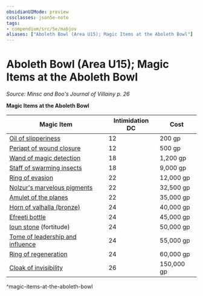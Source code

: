 ```yaml
---
obsidianUIMode: preview
cssclasses: json5e-note
tags:
- compendium/src/5e/mabjov
aliases: ["Aboleth Bowl (Area U15); Magic Items at the Aboleth Bowl"]
---
```

# Aboleth Bowl (Area U15); Magic Items at the Aboleth Bowl
*Source: Minsc and Boo's Journal of Villainy p. 26* 

**Magic Items at the Aboleth Bowl**

| Magic Item | Intimidation DC | Cost |
|------------|-----------------|------|
| [Oil of slipperiness](Mechanics/items/oil-of-slipperiness.md) | 12 | 200 gp |
| [Periapt of wound closure](Mechanics/items/periapt-of-wound-closure.md) | 12 | 500 gp |
| [Wand of magic detection](Mechanics/items/wand-of-magic-detection.md) | 18 | 1,200 gp |
| [Staff of swarming insects](Mechanics/items/staff-of-swarming-insects.md) | 18 | 9,000 gp |
| [Ring of evasion](Mechanics/items/ring-of-evasion.md) | 22 | 12,000 gp |
| [Nolzur's marvelous pigments](Mechanics/items/nolzurs-marvelous-pigments.md) | 22 | 32,500 gp |
| [Amulet of the planes](Mechanics/items/amulet-of-the-planes.md) | 22 | 35,000 gp |
| [Horn of valhalla (bronze)](Mechanics/items/horn-of-valhalla-bronze.md) | 24 | 40,000 gp |
| [Efreeti bottle](Mechanics/items/efreeti-bottle.md) | 24 | 45,000 gp |
| [Ioun stone](Mechanics/items/ioun-stone-dmg.md) (fortitude) | 24 | 50,000 gp |
| [Tome of leadership and influence](Mechanics/items/tome-of-leadership-and-influence.md) | 24 | 55,000 gp |
| [Ring of regeneration](Mechanics/items/ring-of-regeneration.md) | 24 | 60,000 gp |
| [Cloak of invisibility](Mechanics/items/cloak-of-invisibility.md) | 26 | 150,000 gp |
^magic-items-at-the-aboleth-bowl